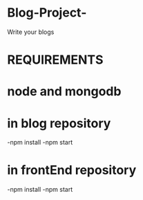 # Blog-Project-
Write your blogs 

# REQUIREMENTS 
# node and mongodb
# in blog repository 
-npm install 
-npm start 

# in frontEnd repository 
-npm install 
-npm start
